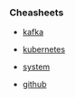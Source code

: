 ### Cheasheets

* [kafka](https://github.com/anthonysyk/cheatsheets/kafka)

* [kubernetes](https://github.com/anthonysyk/cheatsheets/kubernetes)

* [system](https://github.com/anthonysyk/cheatsheets/system)
* [github](https://github.com/anthonysyk/cheatsheets/github)
